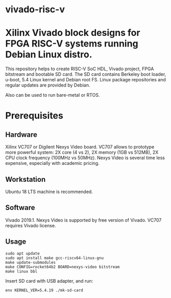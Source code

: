 # vivado-risc-v

# Xilinx Vivado block designs for FPGA RISC-V systems running Debian Linux distro.

This repository helps to create RISC-V SoC HDL, Vivado project, FPGA bitstream and bootable SD card.
The SD card contains Berkeley boot loader, u-boot, 5.4 Linux kernel and Debian root FS.
Linux package repositories and regular updates are provided by Debian.

Also can be used to run bare-metal or RTOS.

# Prerequisites

## Hardware
Xilinx VC707 or Digilent Nexys Video board.
VC707 allows to prototype more powerful system: 2X core (4 vs 2),
2X memory (1GB vs 512MB), 2X CPU clock frequency (100MHz vs 50MHz).
Nexys Video is several time less expensive, especially with academic pricing.

## Workstation
Ubuntu 18 LTS machine is recommended.

## Software
Vivado 2019.1. Nexys Video is supported by free version of Vivado. VC707 requires Vivado license.

## Usage
```
sudo apt update
sudo apt install make gcc-riscv64-linux-gnu
make update-submodules
make CONFIG=rocket64b2 BOARD=nexys-video bitstream
make linux bbl
```
Insert SD card with USB adapter, and run:
```
env KERNEL_VER=5.4.19 ./mk-sd-card
```


